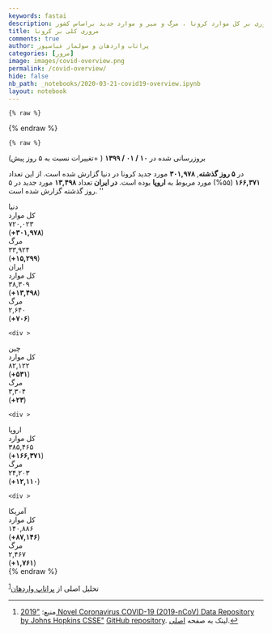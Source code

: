 ```yaml
---
keywords: fastai
description: مروری بر کل موارد کرونا ، مرگ و میر و موارد جدید براساس کشور.
title: مروری کلی بر کرونا
comments: true
author: پراتاب واردهان و سولماز عباسپور
categories: [مرور]
image: images/covid-overview.png
permalink: /covid-overview/
hide: false
nb_path: _notebooks/2020-03-21-covid19-overview.ipynb
layout: notebook
---
```


<!--
#################################################
### THIS FILE WAS AUTOGENERATED! DO NOT EDIT! ###
#################################################
# file to edit: _notebooks/2020-03-21-covid19-overview.ipynb
-->

<div class="container" id="notebook-container">
        
    {% raw %}
    
<div class="cell border-box-sizing code_cell rendered">

</div>
    {% endraw %}

    {% raw %}
    
<div class="cell border-box-sizing code_cell rendered">

<div class="output_wrapper">
<div class="output">

<div class="output_area">


<div class="output_html rendered_html output_subarea output_execute_result">
<div>






















<div class="overview">

  <p class="text-right text-uppercase fs9">بروزرسانی شده در <b>۱۰ / ۰۱ / ۱۳۹۹</b> ( +تغییرات نسبت به ۵ روز پیش)</p>
  <p class="text-center narrative">
  در <b>۵ روز گذشته</b>, <b class="color-neg">۳۰۱,۹۷۸</b> مورد جدید کرونا در دنیا گزارش شده است.
  از این تعداد <b class="color-neg">۱۶۶,۳۷۱</b> (۵۵%) مورد مربوط به  <b>اروپا</b> بوده است.
  <b> در ایران </b> تعداد <b class="color-neg">۱۳,۴۹۸</b> مورد جدید در ۵ روز گذشته گزارش شده است.
  ''
</p>
  <div class="item">
    <div class="d-flex kpi-hed text-center ">دنیا</div>
    <div class="d-flex kpi-box">
      <span class="cases"><div class="kpi">
    <div class=" kname">کل موارد</div>
    <div class="num">۷۲۰,۰۲۳</div>
    <div class="grow color-neg">(<b>+۳۰۱,۹۷۸</b>)</div>
  </div></span>
      <span class="cases"><div class="kpi">
    <div class=" kname">مرگ</div>
    <div class="num">۳۳,۹۲۴</div>
    <div class="grow color-neg">(<b>+۱۵,۲۹۹</b>)</div>
  </div></span>
    </div>
  </div>
  <div>
    <div class="d-flex kpi-hed text-center">ایران</div>
    <div class="d-flex kpi-box">
      <span class="cases"><div class="kpi">
    <div class=" kname">کل موارد</div>
    <div class="num">۳۸,۳۰۹</div>
    <div class="grow color-neg">(<b>+۱۳,۴۹۸</b>)</div>
  </div></span>
      <span class="cases"><div class="kpi">
    <div class=" kname">مرگ</div>
    <div class="num">۲,۶۴۰</div>
    <div class="grow color-neg">(<b>+۷۰۶</b>)</div>
  </div></span>
    </div>
  </div>



  <div class="item" >
    
    <div >
  <div class="d-flex kpi-hed text-center">چین</div>
  <div class="d-flex kpi-box">
    <span class="cases"><div class="kpi">
    <div class=" kname">کل موارد</div>
    <div class="num">۸۲,۱۲۲</div>
    <div class="grow color-neg">(<b>+۵۳۱</b>)</div>
  </div></span>
    <span class="cases"><div class="kpi">
    <div class=" kname">مرگ</div>
    <div class="num">۳,۳۰۴</div>
    <div class="grow color-neg">(<b>+۲۳</b>)</div>
  </div> </span>
  </div>
</div>
    
    <div >
  <div class="d-flex kpi-hed text-center">اروپا</div>
  <div class="d-flex kpi-box">
    <span class="cases"><div class="kpi">
    <div class=" kname">کل موارد</div>
    <div class="num">۳۸۵,۴۶۵</div>
    <div class="grow color-neg">(<b>+۱۶۶,۳۷۱</b>)</div>
  </div></span>
    <span class="cases"><div class="kpi">
    <div class=" kname">مرگ</div>
    <div class="num">۲۴,۲۰۳</div>
    <div class="grow color-neg">(<b>+۱۲,۱۱۰</b>)</div>
  </div> </span>
  </div>
</div>
    
    <div >
  <div class="d-flex kpi-hed text-center">آمریکا</div>
  <div class="d-flex kpi-box">
    <span class="cases"><div class="kpi">
    <div class=" kname">کل موارد</div>
    <div class="num">۱۴۰,۸۸۶</div>
    <div class="grow color-neg">(<b>+۸۷,۱۴۶</b>)</div>
  </div></span>
    <span class="cases"><div class="kpi">
    <div class=" kname">مرگ</div>
    <div class="num">۲,۴۶۷</div>
    <div class="grow color-neg">(<b>+۱,۷۶۱</b>)</div>
  </div> </span>
  </div>
</div>
    
  </div></div>
</div>

</div>

</div>
</div>

</div>
    {% endraw %}

<div class="cell border-box-sizing text_cell rendered"><div class="inner_cell">
<div class="text_cell_render border-box-sizing rendered_html">
<p>تحلیل اصلی از <a href="https://twitter.com/PratapVardhan">پراتاپ واردهان</a><sup class="footnote-ref" id="fnref-۱"><a href="#fn-۱">1</a></sup></p>
<div class="footnotes">
<hr>
<ol><li id="fn-۱"><p>منبع: <a href="https://systems.jhu.edu/research/public-health/ncov/">"2019 Novel Coronavirus COVID-19 (2019-nCoV) Data Repository by Johns Hopkins CSSE"</a> <a href="https://github.com/CSSEGISandData/COVID-19">GitHub repository</a>. لینک به صفحه <a href="https://github.com/pratapvardhan/notebooks/blob/master/covid19/covid19-compare-country-trajectories.ipynb">اصلی</a>.<a href="#fnref-۱" class="footnote">&#8617;</a></p></li>
</ol>
</div>

</div>
</div>
</div>
</div>
 

